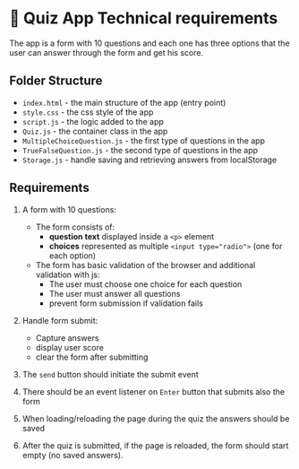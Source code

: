 # 📝 Quiz App Technical requirements

The app is a form with 10 questions and each one has three options that the user can answer through the form and get his score.

## Folder Structure

- `index.html` - the main structure of the app (entry point)
- `style.css` - the css style of the app
- `script.js` - the logic added to the app
- `Quiz.js` - the container class in the app
- `MultipleChoiceQuestion.js` - the first type of questions in the app
- `TrueFalseQuestion.js` - the second type of questions in the app
- `Storage.js` - handle saving and retrieving answers from localStorage

## Requirements

1. A form with 10 questions:

   - The form consists of:
     - **question text** displayed inside a `<p>` element
     - **choices** represented as multiple `<input type="radio">` (one for each option)
   - The form has basic validation of the browser and additional validation with js:
     - The user must choose one choice for each question
     - The user must answer all questions
     - prevent form submission if validation fails

2. Handle form submit:

   - Capture answers
   - display user score
   - clear the form after submitting

3. The `send` button should initiate the submit event
4. There should be an event listener on `Enter` button that submits also the form
5. When loading/reloading the page during the quiz the answers should be saved
6. After the quiz is submitted, if the page is reloaded, the form should start empty (no saved answers).
